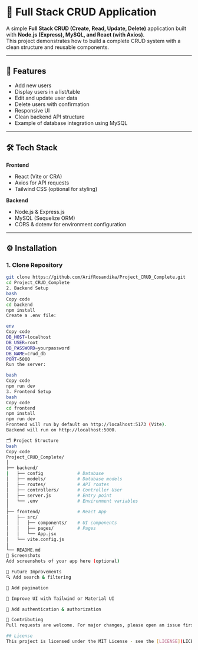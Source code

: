 # 🚀 Full Stack CRUD Application

A simple **Full Stack CRUD (Create, Read, Update, Delete)** application built with **Node.js (Express), MySQL, and React (with Axios)**.  
This project demonstrates how to build a complete CRUD system with a clean structure and reusable components.

---

## 📌 Features
- Add new users 
- Display users in a list/table
- Edit and update user data
- Delete users with confirmation
- Responsive UI
- Clean backend API structure
- Example of database integration using MySQL

---

## 🛠️ Tech Stack
**Frontend**
- React (Vite or CRA)
- Axios for API requests
- Tailwind CSS (optional for styling)

**Backend**
- Node.js & Express.js
- MySQL (Sequelize ORM)
- CORS & dotenv for environment configuration

---

## ⚙️ Installation

### 1. Clone Repository
```bash
git clone https://github.com/ArifRosandika/Project_CRUD_Complete.git
cd Project_CRUD_Complete
2. Backend Setup
bash
Copy code
cd backend
npm install
Create a .env file:

env
Copy code
DB_HOST=localhost
DB_USER=root
DB_PASSWORD=yourpassword
DB_NAME=crud_db
PORT=5000
Run the server:

bash
Copy code
npm run dev
3. Frontend Setup
bash
Copy code
cd frontend
npm install
npm run dev
Frontend will run by default on http://localhost:5173 (Vite).
Backend will run on http://localhost:5000.

🗂️ Project Structure
bash
Copy code
Project_CRUD_Complete/
│
├── backend/          
|   ├── config             # Database
│   ├── models/            # Database models
│   ├── routes/            # API routes
│   ├── controllers/       # Controller User
│   ├── server.js          # Entry point
│   └── .env               # Environment variables
│
├── frontend/              # React App
│   ├── src/
│   │   ├── components/    # UI components
│   │   ├── pages/         # Pages
│   │   └── App.jsx
│   └── vite.config.js
│
└── README.md
📸 Screenshots
Add screenshots of your app here (optional)

📌 Future Improvements
🔍 Add search & filtering

📑 Add pagination

🎨 Improve UI with Tailwind or Material UI

🔐 Add authentication & authorization

🤝 Contributing
Pull requests are welcome. For major changes, please open an issue first to discuss what you would like to change.

## License
This project is licensed under the MIT License - see the [LICENSE](LICENSE) file for details.